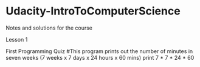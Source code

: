 # Udacity-IntroToComputerScience
Notes and solutions for the course

Lesson 1

First Programming Quiz
#This program prints out the number of minutes in seven weeks (7 weeks x 7 days x 24 hours x 60 mins)
print 7 * 7 * 24 * 60

